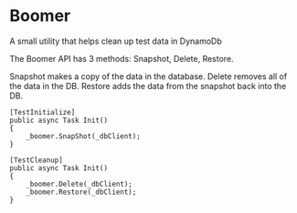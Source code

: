 # Boomer
A small utility that helps clean up test data in DynamoDb

The Boomer API has 3 methods: Snapshot, Delete, Restore.

Snapshot makes a copy of the data in the database.
Delete removes all of the data in the DB.
Restore adds the data from the snapshot back into the DB.

```
[TestInitialize]
public async Task Init()
{
	_boomer.SnapShot(_dbClient);
}

[TestCleanup]
public async Task Init()
{
	_boomer.Delete(_dbClient);
	_boomer.Restore(_dbClient);
}
```